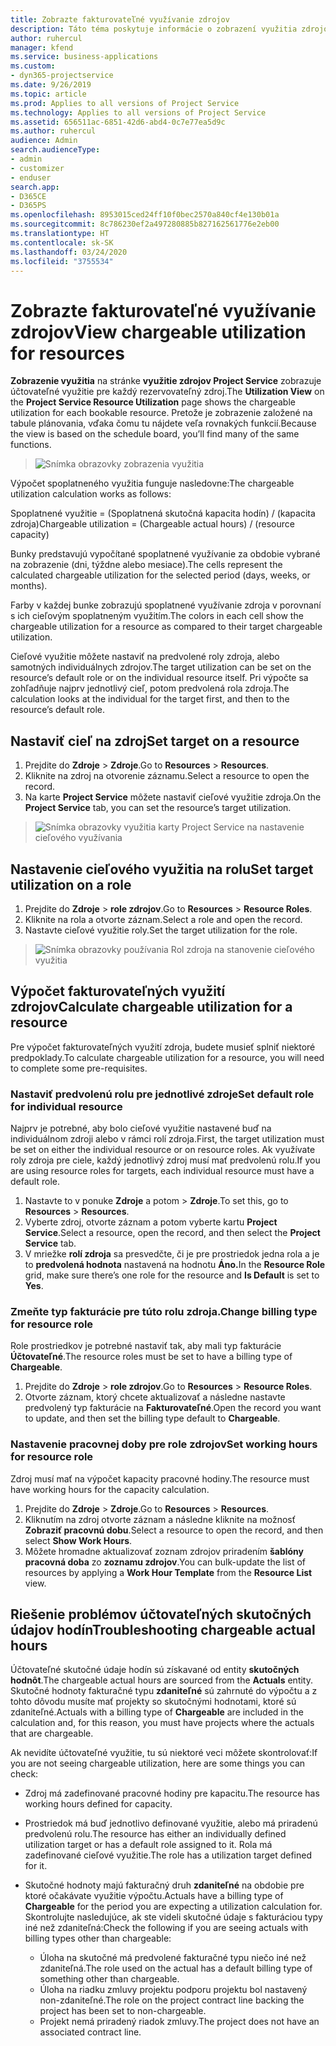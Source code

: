 ```yaml
---
title: Zobrazte fakturovateľné využívanie zdrojov
description: Táto téma poskytuje informácie o zobrazení využitia zdrojov.
author: ruhercul
manager: kfend
ms.service: business-applications
ms.custom:
- dyn365-projectservice
ms.date: 9/26/2019
ms.topic: article
ms.prod: Applies to all versions of Project Service
ms.technology: Applies to all versions of Project Service
ms.assetid: 656511ac-6851-42d6-abd4-0c7e77ea5d9c
ms.author: ruhercul
audience: Admin
search.audienceType:
- admin
- customizer
- enduser
search.app:
- D365CE
- D365PS
ms.openlocfilehash: 8953015ced24ff10f0bec2570a840cf4e130b01a
ms.sourcegitcommit: 8c786230ef2a497280885b827162561776e2eb00
ms.translationtype: HT
ms.contentlocale: sk-SK
ms.lasthandoff: 03/24/2020
ms.locfileid: "3755534"
---
```

# <a name="view-chargeable-utilization-for-resources"></a><span data-ttu-id="f93f7-103">Zobrazte fakturovateľné využívanie zdrojov</span><span class="sxs-lookup"><span data-stu-id="f93f7-103">View chargeable utilization for resources</span></span>
 
<span data-ttu-id="f93f7-104">**Zobrazenie využitia** na stránke **využitie zdrojov Project Service** zobrazuje účtovateľné využitie pre každý rezervovateľný zdroj.</span><span class="sxs-lookup"><span data-stu-id="f93f7-104">The **Utilization View** on the **Project Service Resource Utilization** page shows the chargeable utilization for each bookable resource.</span></span> <span data-ttu-id="f93f7-105">Pretože je zobrazenie založené na tabule plánovania, vďaka čomu tu nájdete veľa rovnakých funkcií.</span><span class="sxs-lookup"><span data-stu-id="f93f7-105">Because the view is based on the schedule board, you’ll find many of the same functions.</span></span>

> ![Snímka obrazovky zobrazenia využitia](media/FAQ-utilization-1.png)
 

<span data-ttu-id="f93f7-107">Výpočet spoplatneného využitia funguje nasledovne:</span><span class="sxs-lookup"><span data-stu-id="f93f7-107">The chargeable utilization calculation works as follows:</span></span>

   <span data-ttu-id="f93f7-108">Spoplatnené využitie = (Spoplatnená skutočná kapacita hodín) / (kapacita zdroja)</span><span class="sxs-lookup"><span data-stu-id="f93f7-108">Chargeable utilization = (Chargeable actual hours) / (resource capacity)</span></span>

<span data-ttu-id="f93f7-109">Bunky predstavujú vypočítané spoplatnené využívanie za obdobie vybrané na zobrazenie (dni, týždne alebo mesiace).</span><span class="sxs-lookup"><span data-stu-id="f93f7-109">The cells represent the calculated chargeable utilization for the selected period (days, weeks, or months).</span></span>

<span data-ttu-id="f93f7-110">Farby v každej bunke zobrazujú spoplatnené využívanie zdroja v porovnaní s ich cieľovým spoplatneným využitím.</span><span class="sxs-lookup"><span data-stu-id="f93f7-110">The colors in each cell show the chargeable utilization for a resource as compared to their target chargeable utilization.</span></span> 

<span data-ttu-id="f93f7-111">Cieľové využitie môžete nastaviť na predvolené roly zdroja, alebo samotných individuálnych zdrojov.</span><span class="sxs-lookup"><span data-stu-id="f93f7-111">The target utilization can be set on the resource’s default role or on the individual resource itself.</span></span> <span data-ttu-id="f93f7-112">Pri výpočte sa zohľadňuje najprv jednotlivý cieľ, potom predvolená rola zdroja.</span><span class="sxs-lookup"><span data-stu-id="f93f7-112">The calculation looks at the individual for the target first, and then to the resource’s default role.</span></span>

## <a name="set-target-on-a-resource"></a><span data-ttu-id="f93f7-113">Nastaviť cieľ na zdroj</span><span class="sxs-lookup"><span data-stu-id="f93f7-113">Set target on a resource</span></span>

1. <span data-ttu-id="f93f7-114">Prejdite do **Zdroje** \> **Zdroje**.</span><span class="sxs-lookup"><span data-stu-id="f93f7-114">Go to **Resources** \> **Resources**.</span></span> 
2. <span data-ttu-id="f93f7-115">Kliknite na zdroj na otvorenie záznamu.</span><span class="sxs-lookup"><span data-stu-id="f93f7-115">Select a resource to open the record.</span></span> 
3. <span data-ttu-id="f93f7-116">Na karte **Project Service** môžete nastaviť cieľové využitie zdroja.</span><span class="sxs-lookup"><span data-stu-id="f93f7-116">On the **Project Service** tab, you can set the resource’s target utilization.</span></span>

> ![Snímka obrazovky využitia karty Project Service na nastavenie cieľového využívania](media/FAQ-utilization-2.png)
 
## <a name="set-target-utilization-on-a-role"></a><span data-ttu-id="f93f7-118">Nastavenie cieľového využitia na rolu</span><span class="sxs-lookup"><span data-stu-id="f93f7-118">Set target utilization on a role</span></span>

1. <span data-ttu-id="f93f7-119">Prejdite do **Zdroje** \> **role zdrojov**.</span><span class="sxs-lookup"><span data-stu-id="f93f7-119">Go to **Resources** \> **Resource Roles**.</span></span> 
2. <span data-ttu-id="f93f7-120">Kliknite na rola a otvorte záznam.</span><span class="sxs-lookup"><span data-stu-id="f93f7-120">Select a role and open the record.</span></span> 
3. <span data-ttu-id="f93f7-121">Nastavte cieľové využitie roly.</span><span class="sxs-lookup"><span data-stu-id="f93f7-121">Set the target utilization for the role.</span></span>

> ![Snímka obrazovky používania Rol zdroja na stanovenie cieľového využitia](media/FAQ-utilization-3.png)
 
## <a name="calculate-chargeable-utilization-for-a-resource"></a><span data-ttu-id="f93f7-123">Výpočet fakturovateľných využití zdrojov</span><span class="sxs-lookup"><span data-stu-id="f93f7-123">Calculate chargeable utilization for a resource</span></span>

<span data-ttu-id="f93f7-124">Pre výpočet fakturovateľných využití zdroja, budete musieť splniť niektoré predpoklady.</span><span class="sxs-lookup"><span data-stu-id="f93f7-124">To calculate chargeable utilization for a resource, you will need to complete some pre-requisites.</span></span> 

### <a name="set-default-role-for-individual-resource"></a><span data-ttu-id="f93f7-125">Nastaviť predvolenú rolu pre jednotlivé zdroje</span><span class="sxs-lookup"><span data-stu-id="f93f7-125">Set default role for individual resource</span></span>

<span data-ttu-id="f93f7-126">Najprv je potrebné, aby bolo cieľové využitie nastavené buď na individuálnom zdroji alebo v rámci rolí zdroja.</span><span class="sxs-lookup"><span data-stu-id="f93f7-126">First, the target utilization must be set on either the individual resource or on resource roles.</span></span> <span data-ttu-id="f93f7-127">Ak využívate roly zdroja pre ciele, každý jednotlivý zdroj musí mať predvolenú rolu.</span><span class="sxs-lookup"><span data-stu-id="f93f7-127">If you are using resource roles for targets, each individual resource must have a default role.</span></span> 

1. <span data-ttu-id="f93f7-128">Nastavte to v ponuke **Zdroje** a potom \> **Zdroje**.</span><span class="sxs-lookup"><span data-stu-id="f93f7-128">To set this, go to **Resources** \> **Resources**.</span></span> 
2. <span data-ttu-id="f93f7-129">Vyberte zdroj, otvorte záznam a potom vyberte kartu **Project Service**.</span><span class="sxs-lookup"><span data-stu-id="f93f7-129">Select a resource, open the record, and then select the **Project Service** tab.</span></span> 
3. <span data-ttu-id="f93f7-130">V mriežke **rolí zdroja** sa presvedčte, či je pre prostriedok jedna rola a je to **predvolená hodnota** nastavená na hodnotu **Áno.**</span><span class="sxs-lookup"><span data-stu-id="f93f7-130">In the **Resource Role** grid, make sure there’s one role for the resource and **Is Default** is set to **Yes**.</span></span>
 
### <a name="change-billing-type-for-resource-role"></a><span data-ttu-id="f93f7-131">Zmeňte typ fakturácie pre túto rolu zdroja.</span><span class="sxs-lookup"><span data-stu-id="f93f7-131">Change billing type for resource role</span></span>

<span data-ttu-id="f93f7-132">Role prostriedkov je potrebné nastaviť tak, aby mali typ fakturácie **Účtovateľné**.</span><span class="sxs-lookup"><span data-stu-id="f93f7-132">The resource roles must be set to have a billing type of **Chargeable**.</span></span> 

1. <span data-ttu-id="f93f7-133">Prejdite do **Zdroje** \> **role zdrojov**.</span><span class="sxs-lookup"><span data-stu-id="f93f7-133">Go to **Resources** \> **Resource Roles**.</span></span> 
2. <span data-ttu-id="f93f7-134">Otvorte záznam, ktorý chcete aktualizovať a následne nastavte predvolený typ fakturácie na **Fakturovateľné**.</span><span class="sxs-lookup"><span data-stu-id="f93f7-134">Open the record you want to update, and then set the billing type default to **Chargeable**.</span></span>

### <a name="set-working-hours-for-resource-role"></a><span data-ttu-id="f93f7-135">Nastavenie pracovnej doby pre role zdrojov</span><span class="sxs-lookup"><span data-stu-id="f93f7-135">Set working hours for resource role</span></span>
 
<span data-ttu-id="f93f7-136">Zdroj musí mať na výpočet kapacity pracovné hodiny.</span><span class="sxs-lookup"><span data-stu-id="f93f7-136">The resource must have working hours for the capacity calculation.</span></span> 

1. <span data-ttu-id="f93f7-137">Prejdite do **Zdroje** \> **Zdroje**.</span><span class="sxs-lookup"><span data-stu-id="f93f7-137">Go to **Resources** \> **Resources**.</span></span> 
2. <span data-ttu-id="f93f7-138">Kliknutím na zdroj otvorte záznam a následne kliknite na možnosť **Zobraziť pracovnú dobu**.</span><span class="sxs-lookup"><span data-stu-id="f93f7-138">Select a resource to open the record, and then select **Show Work Hours**.</span></span> 
3. <span data-ttu-id="f93f7-139">Môžete hromadne aktualizovať zoznam zdrojov priradením **šablóny pracovná doba** zo **zoznamu zdrojov**.</span><span class="sxs-lookup"><span data-stu-id="f93f7-139">You can bulk-update the list of resources by applying a **Work Hour Template** from the **Resource List** view.</span></span>

## <a name="troubleshooting-chargeable-actual-hours"></a><span data-ttu-id="f93f7-140">Riešenie problémov účtovateľných skutočných údajov hodín</span><span class="sxs-lookup"><span data-stu-id="f93f7-140">Troubleshooting chargeable actual hours</span></span>

<span data-ttu-id="f93f7-141">Účtovateľné skutočné údaje hodín sú získavané od entity **skutočných hodnôt**.</span><span class="sxs-lookup"><span data-stu-id="f93f7-141">The chargeable actual hours are sourced from the **Actuals** entity.</span></span> <span data-ttu-id="f93f7-142">Skutočné hodnoty fakturačné typu **zdaniteľné** sú zahrnuté do výpočtu a z tohto dôvodu musíte mať projekty so skutočnými hodnotami, ktoré sú zdaniteľné.</span><span class="sxs-lookup"><span data-stu-id="f93f7-142">Actuals with a billing type of **Chargeable** are included in the calculation and, for this reason, you must have projects where the actuals that are chargeable.</span></span>

<span data-ttu-id="f93f7-143">Ak nevidíte účtovateľné využitie, tu sú niektoré veci môžete skontrolovať:</span><span class="sxs-lookup"><span data-stu-id="f93f7-143">If you are not seeing chargeable utilization, here are some things you can check:</span></span>

- <span data-ttu-id="f93f7-144">Zdroj má zadefinované pracovné hodiny pre kapacitu.</span><span class="sxs-lookup"><span data-stu-id="f93f7-144">The resource has working hours defined for capacity.</span></span>
- <span data-ttu-id="f93f7-145">Prostriedok má buď jednotlivo definované využitie, alebo má priradenú predvolenú rolu.</span><span class="sxs-lookup"><span data-stu-id="f93f7-145">The resource has either an individually defined utilization target or has a default role assigned to it.</span></span> <span data-ttu-id="f93f7-146">Rola má zadefinované cieľové využitie.</span><span class="sxs-lookup"><span data-stu-id="f93f7-146">The role has a utilization target defined for it.</span></span>
- <span data-ttu-id="f93f7-147">Skutočné hodnoty majú fakturačný druh **zdaniteľné** na obdobie pre ktoré očakávate využitie výpočtu.</span><span class="sxs-lookup"><span data-stu-id="f93f7-147">Actuals have a billing type of **Chargeable** for the period you are expecting a utilization calculation for.</span></span> <span data-ttu-id="f93f7-148">Skontrolujte nasledujúce, ak ste videli skutočné údaje s fakturáciou typy iné než zdaniteľná:</span><span class="sxs-lookup"><span data-stu-id="f93f7-148">Check the following if you are seeing actuals with billing types other than chargeable:</span></span>

  - <span data-ttu-id="f93f7-149">Úloha na skutočné má predvolené fakturačné typu niečo iné než zdaniteľná.</span><span class="sxs-lookup"><span data-stu-id="f93f7-149">The role used on the actual has a default billing type of something other than chargeable.</span></span>
  - <span data-ttu-id="f93f7-150">Úloha na riadku zmluvy projektu podporu projektu bol nastavený non-zdaniteľné.</span><span class="sxs-lookup"><span data-stu-id="f93f7-150">The role on the project contract line backing the project has been set to non-chargeable.</span></span>
  - <span data-ttu-id="f93f7-151">Projekt nemá priradený riadok zmluvy.</span><span class="sxs-lookup"><span data-stu-id="f93f7-151">The project does not have an associated contract line.</span></span>

